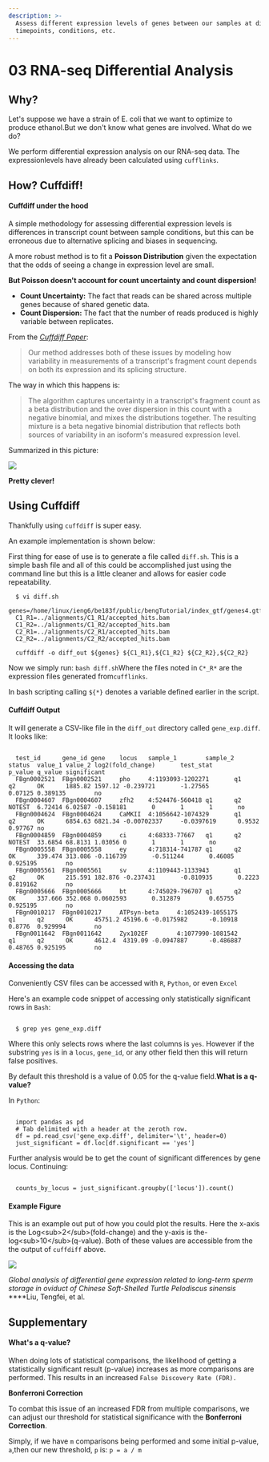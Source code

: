 ```yaml
---
description: >-
  Assess different expression levels of genes between our samples at different
  timepoints, conditions, etc.
---
```


# 03 RNA-seq Differential Analysis

## Why?

Let's suppose we have a strain of E. coli that we want to optimize to produce ethanol.But we don't know what genes are involved. What do we do?

We perform differential expression analysis on our RNA-seq data. The expressionlevels have already been calculated using `cufflinks`.



## How? Cuffdiff!

#### Cuffdiff under the hood

A simple methodology for assessing differential expression levels is differences in transcript count between sample conditions, but this can be erroneous due to alternative splicing and biases in sequencing.

A more robust method is to fit a **Poisson Distribution** given the expectation that the odds of seeing a change in expression level are small.

**But Poisson doesn't account for count uncertainty and count dispersion!**

* **Count Uncertainty:** The fact that reads can be shared across multiple genes because of shared genetic data.
* **Count Dispersion:** The fact that the number of reads produced is highly variable between replicates.

From the [_Cuffdiff Paper_](https://www.ncbi.nlm.nih.gov/pmc/articles/PMC3869392/pdf/nihms439296.pdf):

> Our method addresses both of these issues by modeling how variability in measurements of a transcript's fragment count depends on both its expression and its splicing structure.

The way in which this happens is:

> The algorithm captures uncertainty in a transcript's fragment count as a beta distribution and the over dispersion in this count with a negative binomial, and mixes the distributions together. The resulting mixture is a beta negative binomial distribution that reflects both sources of variability in an isoform's measured expression level.

Summarized in this picture:

![](https://www.ncbi.nlm.nih.gov/pmc/articles/PMC3869392/bin/nihms439296f2.jpg)

**Pretty clever!**

## Using Cuffdiff

Thankfully using `cuffdiff` is super easy.

An example implementation is shown below:

First thing for ease of use is to generate a file called `diff.sh`. This is a simple bash file and all of this could be accomplished just using the command line but this is a little cleaner and allows for easier code repeatability.

```text
  $ vi diff.sh
  genes=/home/linux/ieng6/be183f/public/bengTutorial/index_gtf/genes4.gtf
  C1_R1=../alignments/C1_R1/accepted_hits.bam
  C1_R2=../alignments/C1_R2/accepted_hits.bam
  C2_R1=../alignments/C2_R1/accepted_hits.bam
  C2_R2=../alignments/C2_R2/accepted_hits.bam
  ​
  cuffdiff -o diff_out ${genes} ${C1_R1},${C1_R2} ${C2_R2},${C2_R2}
```

Now we simply run: `bash diff.sh`Where the files noted in `C*_R*` are the expression files generated from`cufflinks`.

In bash scripting calling `${*}` denotes a variable defined earlier in the script.

#### Cuffdiff Output

It will generate a CSV-like file in the `diff_out` directory called `gene_exp.diff`. It looks like:

```text
  
  test_id      gene_id gene    locus   sample_1        sample_2        status  value_1 value_2 log2(fold_change)       test_stat       p_value q_value significant
  FBgn0002521  FBgn0002521     pho     4:1193093-1202271       q1      q2      OK      1885.82 1597.12 -0.239721       -1.27565        0.07125 0.389135        no
  FBgn0004607  FBgn0004607     zfh2    4:524476-560418 q1      q2      NOTEST  6.72414 6.02587 -0.158181       0       1       1       no
  FBgn0004624  FBgn0004624     CaMKII  4:1056642-1074329       q1      q2      OK      6854.63 6821.34 -0.00702337     -0.0397619      0.9532  0.97767 no
  FBgn0004859  FBgn0004859     ci      4:68333-77667   q1      q2      NOTEST  33.6854 68.8131 1.03056 0       1       1       no
  FBgn0005558  FBgn0005558     ey      4:718314-741787 q1      q2      OK      339.474 313.086 -0.116739       -0.511244       0.46085 0.925195        no
  FBgn0005561  FBgn0005561     sv      4:1109443-1133943       q1      q2      OK      215.591 182.876 -0.237431       -0.810935       0.2223  0.819162        no
  FBgn0005666  FBgn0005666     bt      4:745029-796707 q1      q2      OK      337.666 352.068 0.0602593       0.312879        0.65755 0.925195        no
  FBgn0010217  FBgn0010217     ATPsyn-beta     4:1052439-1055175       q1      q2      OK      45751.2 45196.6 -0.0175982      -0.10918        0.8776  0.929994        no
  FBgn0011642  FBgn0011642     Zyx102EF        4:1077990-1081542       q1      q2      OK      4612.4  4319.09 -0.0947887      -0.486887       0.48765 0.925195        no
```

#### Accessing the data

Conveniently CSV files can be accessed with `R`, `Python`, or even `Excel`

Here's an example code snippet of accessing only statistically significant rows in `Bash`:

```text
  
  $ grep yes gene_exp.diff
```

Where this only selects rows where the last columns is `yes`. However if the substring `yes` is in a `locus`, `gene_id`, or any other field then this will return false positives.

By default this threshold is a value of 0.05 for the q-value field.**What is a q-value?**

In `Python`:

```text
  
  import pandas as pd
  # Tab delimited with a header at the zeroth row.
  df = pd.read_csv('gene_exp.diff', delimiter='\t', header=0)
  just_significant = df.loc[df.significant == 'yes']
```

Further analysis would be to get the count of significant differences by gene locus. Continuing:

```text
  
  counts_by_locus = just_significant.groupby(['locus']).count()
```

#### Example Figure

This is an example out put of how you could plot the results. Here the x-axis is the Log&lt;sub&gt;2&lt;/sub&gt;\(fold-change\) and the y-axis is the-log&lt;sub&gt;10&lt;/sub&gt;\(q-value\). Both of these values are accessible from the the output of `cuffdiff` above.

![](https://media.nature.com/lw926/nature-assets/srep/2016/160915/srep33296/images_hires/srep33296-f3.jpg)

_Global analysis of differential gene expression related to long-term sperm storage in oviduct of Chinese Soft-Shelled Turtle Pelodiscus sinensis_ ****Liu, Tengfei, et al.

## Supplementary

#### What's a q-value?

When doing lots of statistical comparisons, the likelihood of getting a statistically significant result \(p-value\) increases as more comparisons are performed. This results in an increased `False Discovery Rate (FDR).`

**Bonferroni Correction**

To combat this issue of an increased FDR from multiple comparisons, we can adjust our threshold for statistical significance with the **Bonferroni Correction**.

Simply, if we have `m` comparisons being performed and some initial p-value, `a`,then our new threshold, `p` is: `p = a / m`


